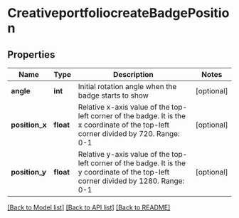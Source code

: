 # CreativeportfoliocreateBadgePosition

## Properties
Name | Type | Description | Notes
------------ | ------------- | ------------- | -------------
**angle** | **int** | Initial rotation angle when the badge starts to show | [optional] 
**position_x** | **float** | Relative x-axis value of the top-left corner of the badge. It is the x coordinate of the top-left corner divided by 720. Range: 0-1 | [optional] 
**position_y** | **float** |  Relative y-axis value of the top-left corner of the badge. It is the y coordinate of the top-left corner divided by 1280. Range: 0-1 | [optional] 

[[Back to Model list]](../README.md#documentation-for-models) [[Back to API list]](../README.md#documentation-for-api-endpoints) [[Back to README]](../README.md)

